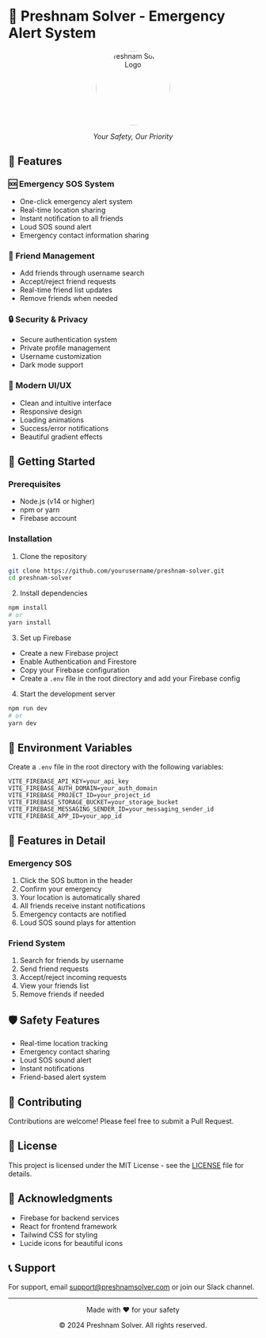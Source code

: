 # 🚨 Preshnam Solver - Emergency Alert System

<div align="center">
  <img src="/logo.png" alt="Preshnam Solver Logo" width="150" height="150" style="border-radius: 50%;" />
  <p><em>Your Safety, Our Priority</em></p>
</div>

## 🌟 Features

### 🆘 Emergency SOS System
- One-click emergency alert system
- Real-time location sharing
- Instant notification to all friends
- Loud SOS sound alert
- Emergency contact information sharing

### 👥 Friend Management
- Add friends through username search
- Accept/reject friend requests
- Real-time friend list updates
- Remove friends when needed

### 🔒 Security & Privacy
- Secure authentication system
- Private profile management
- Username customization
- Dark mode support

### 🎨 Modern UI/UX
- Clean and intuitive interface
- Responsive design
- Loading animations
- Success/error notifications
- Beautiful gradient effects

## 🚀 Getting Started

### Prerequisites
- Node.js (v14 or higher)
- npm or yarn
- Firebase account

### Installation

1. Clone the repository
```bash
git clone https://github.com/yourusername/preshnam-solver.git
cd preshnam-solver
```

2. Install dependencies
```bash
npm install
# or
yarn install
```

3. Set up Firebase
- Create a new Firebase project
- Enable Authentication and Firestore
- Copy your Firebase configuration
- Create a `.env` file in the root directory and add your Firebase config

4. Start the development server
```bash
npm run dev
# or
yarn dev
```

## 🔧 Environment Variables

Create a `.env` file in the root directory with the following variables:

```env
VITE_FIREBASE_API_KEY=your_api_key
VITE_FIREBASE_AUTH_DOMAIN=your_auth_domain
VITE_FIREBASE_PROJECT_ID=your_project_id
VITE_FIREBASE_STORAGE_BUCKET=your_storage_bucket
VITE_FIREBASE_MESSAGING_SENDER_ID=your_messaging_sender_id
VITE_FIREBASE_APP_ID=your_app_id
```

## 📱 Features in Detail

### Emergency SOS
1. Click the SOS button in the header
2. Confirm your emergency
3. Your location is automatically shared
4. All friends receive instant notifications
5. Emergency contacts are notified
6. Loud SOS sound plays for attention

### Friend System
1. Search for friends by username
2. Send friend requests
3. Accept/reject incoming requests
4. View your friends list
5. Remove friends if needed

## 🛡️ Safety Features
- Real-time location tracking
- Emergency contact sharing
- Loud SOS sound alert
- Instant notifications
- Friend-based alert system

## 🤝 Contributing
Contributions are welcome! Please feel free to submit a Pull Request.

## 📄 License
This project is licensed under the MIT License - see the [LICENSE](LICENSE) file for details.

## 🙏 Acknowledgments
- Firebase for backend services
- React for frontend framework
- Tailwind CSS for styling
- Lucide icons for beautiful icons

## 📞 Support
For support, email support@preshnamsolver.com or join our Slack channel.

---

<div align="center">
  <p>Made with ❤️ for your safety</p>
  <p>© 2024 Preshnam Solver. All rights reserved.</p>
</div> 